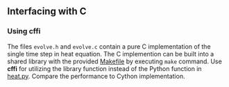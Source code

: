 <!--
SPDX-FileCopyrightText: 2019 CSC - IT Center for Science Ltd. <www.csc.fi>

SPDX-License-Identifier: CC-BY-NC-SA-4.0
-->

## Interfacing with C

### Using cffi

The files `evolve.h` and `evolve.c` contain a pure C implementation of the
single time step in heat equation. The C implemention can be built into a
shared library with the provided [Makefile](Makefile) by executing `make`
command. Use **cffi** for utilizing the library function instead of the Python
function in [heat.py](heat.py). Compare the performance to
Cython implementation.

